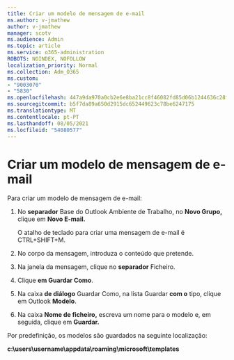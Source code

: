 ```yaml
---
title: Criar um modelo de mensagem de e-mail
ms.author: v-jmathew
author: v-jmathew
manager: scotv
ms.audience: Admin
ms.topic: article
ms.service: o365-administration
ROBOTS: NOINDEX, NOFOLLOW
localization_priority: Normal
ms.collection: Adm_O365
ms.custom:
- "9003070"
- "5830"
ms.openlocfilehash: 447a9da970a0cb2e6e8ba21cc8f46082fd85d06b1244636c28fdebc2d911531d
ms.sourcegitcommit: b5f7da89a650d2915dc652449623c78be6247175
ms.translationtype: MT
ms.contentlocale: pt-PT
ms.lasthandoff: 08/05/2021
ms.locfileid: "54080577"
---
```

# <a name="create-an-email-message-template"></a>Criar um modelo de mensagem de e-mail

Para criar um modelo de mensagem de e-mail:

1. No **separador** Base do Outlook Ambiente de Trabalho, no **Novo Grupo,** clique em **Novo E-mail.**

    O atalho de teclado para criar uma mensagem de e-mail é CTRL+SHIFT+M.

2. No corpo da mensagem, introduza o conteúdo que pretende.
3. Na janela da mensagem, clique no **separador** Ficheiro.
4. Clique **em Guardar Como**.
5. Na caixa **de diálogo** Guardar Como, na lista Guardar **com o** tipo, clique em Outlook **Modelo**.
6. Na caixa **Nome de ficheiro,** escreva um nome para o modelo e, em seguida, clique em **Guardar.**

Por predefinição, os modelos são guardados na seguinte localização:

**c:\users\username\appdata\roaming\microsoft\templates**
